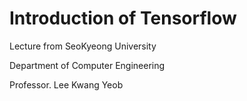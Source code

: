 # Introduction of Tensorflow
Lecture from  SeoKyeong University

Department of Computer Engineering

Professor. Lee Kwang Yeob
